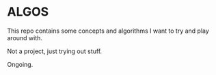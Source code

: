 # ALGOS
This repo contains some concepts and algorithms I want to try and play
around with. 

Not a project, just trying out stuff. 

Ongoing.